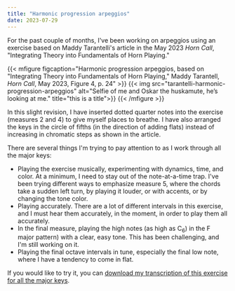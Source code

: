 ```yaml
---
title: "Harmonic progression arpeggios"
date: 2023-07-29
---
```


For the past couple of months, I've been working on arpeggios using an exercise based on Maddy Tarantelli's article in the May 2023 *Horn Call*, "Integrating Theory into Fundamentals of Horn Playing."

{{< mfigure figcaption="Harmonic progression arpeggios, based on \"Integrating Theory into Fundamentals of Horn Playing,\" Maddy Tarantell, *Horn Call*, May 2023, Figure 4, p. 24" >}}
  {{< img src="tarantelli-harmonic-progression-arpeggios" alt="Selfie of me and Oskar the huskamute, he’s looking at me." 
  title="this is a title">}}
{{< /mfigure >}}

In this slight revision, I have inserted dotted quarter notes into the exercise (measures 2 and 4) to give myself places to breathe. I have also arranged the keys in the circle of fifths (in the direction of adding flats) instead of increasing in chromatic steps as shown in the article.

There are several things I'm trying to pay attention to as I work through all the major keys:

- Playing the exercise musically, experimenting with dynamics, time, and color. At a minimum, I need to stay out of the note-at-a-time trap. I've been trying different ways to emphasize measure 5, where the chords take a sudden left turn, by playing it louder, or with accents, or by changing the tone color.
- Playing accurately. There are a lot of different intervals in this exercise, and I must hear them accurately, in the moment, in order to play them all accurately.
- In the final measure, playing the high notes (as high as C<sub>6</sub>) in the F major pattern) with a clear, easy tone. This has been challenging, and I'm still working on it.
- Playing the final octave intervals in tune, especially the final low note, where I have a tendency to come in flat.

If you would like to try it, you can [download my transcription of this exercise for all the major keys](/resources/tarantelli-harmonic-progression-arpeggios.pdf).